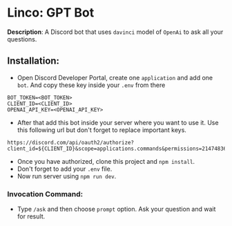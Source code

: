 # Linco: GPT Bot

**Description**: A Discord bot that uses `davinci` model of `OpenAi` to ask all your questions.

## Installation:

- Open Discord Developer Portal, create one `application` and add one `bot`. And copy these key inside your `.env` from there 

```
BOT_TOKEN=<BOT_TOKEN>
CLIENT_ID=<CLIENT_ID>
OPENAI_API_KEY=<OPENAI_API_KEY>
```

- After that add this bot inside your server where you want to use it. Use this following url but don't forget to replace important keys.

```
https://discord.com/api/oauth2/authorize?client_id=${CLIENT_ID}&scope=applications.commands&permissions=2147483648
```

- Once you have authorized, clone this project and `npm install`.
- Don't forget to add your `.env` file.
- Now run server using `npm run dev`.

### Invocation Command:

- Type `/ask` and then choose `prompt` option. Ask your question and wait for result.
